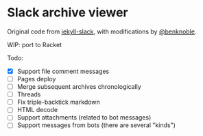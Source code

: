 # Slack archive viewer

Original code from
[jekyll-slack](https://github.com/mdlincoln/jekyll-slack.git), with
modifications by [@benknoble](https://github.com/benknoble).

WIP: port to Racket

Todo:

- [x] Support file comment messages
- [ ] Pages deploy
- [ ] Merge subsequent archives chronologically
- [ ] Threads
- [ ] Fix triple-backtick markdown
- [ ] HTML decode
- [ ] Support attachments (related to bot messages)
- [ ] Support messages from bots (there are several "kinds")
